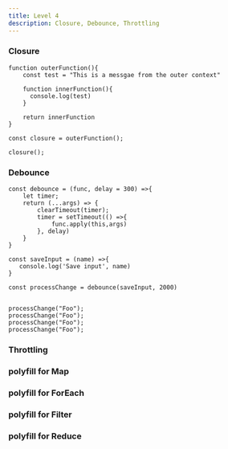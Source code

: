 ```yaml
---
title: Level 4
description: Closure, Debounce, Throttling
---
```


### Closure

```
function outerFunction(){
    const test = "This is a messgae from the outer context"
    
    function innerFunction(){
      console.log(test)  
    }
    
    return innerFunction
}

const closure = outerFunction();

closure();

```

### Debounce

```
const debounce = (func, delay = 300) =>{
    let timer;
    return (...args) => {
        clearTimeout(timer);
        timer = setTimeout(() =>{
            func.apply(this,args)
        }, delay)
    }
}

const saveInput = (name) =>{
   console.log('Save input', name) 
}

const processChange = debounce(saveInput, 2000)


processChange("Foo");
processChange("Foo");
processChange("Foo");
processChange("Foo");
```

### Throttling

### polyfill for Map

### polyfill for ForEach

### polyfill for Filter

### polyfill for Reduce

